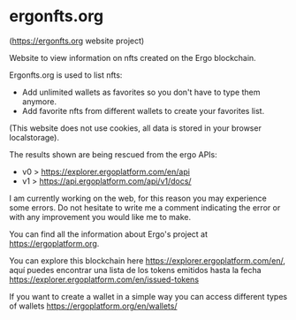 # ergonfts.org 
(https://ergonfts.org website project)

Website to view information on nfts created on the Ergo blockchain.

Ergonfts.org is used to list nfts:
- Add unlimited wallets as favorites so you don't have to type them anymore.
- Add favorite nfts from different wallets to create your favorites list.

(This website does not use cookies, all data is stored in your browser localstorage).

The results shown are being rescued from the ergo APIs:

- v0 > https://explorer.ergoplatform.com/en/api
- v1 > https://api.ergoplatform.com/api/v1/docs/

I am currently working on the web, for this reason you may experience some errors. Do not hesitate to write me a comment indicating the error or with any improvement you would like me to make.

You can find all the information about Ergo's project at https://ergoplatform.org.

You can explore this blockchain here https://explorer.ergoplatform.com/en/, aquí puedes encontrar una lista de los tokens emitidos hasta la fecha https://explorer.ergoplatform.com/en/issued-tokens

If you want to create a wallet in a simple way you can access different types of wallets https://ergoplatform.org/en/wallets/
